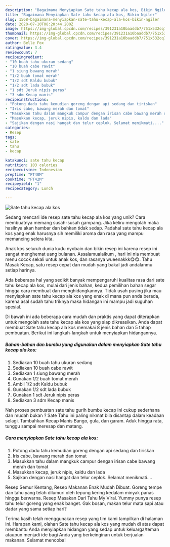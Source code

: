 ```yaml
---
description: "Bagaimana Menyiapkan Sate tahu kecap ala kos, Bikin Ngiler"
title: "Bagaimana Menyiapkan Sate tahu kecap ala kos, Bikin Ngiler"
slug: 1568-bagaimana-menyiapkan-sate-tahu-kecap-ala-kos-bikin-ngiler
date: 2020-07-10T08:20:44.200Z
image: https://img-global.cpcdn.com/recipes/391231a10baaddb7/751x532cq70/sate-tahu-kecap-ala-kos-foto-resep-utama.jpg
thumbnail: https://img-global.cpcdn.com/recipes/391231a10baaddb7/751x532cq70/sate-tahu-kecap-ala-kos-foto-resep-utama.jpg
cover: https://img-global.cpcdn.com/recipes/391231a10baaddb7/751x532cq70/sate-tahu-kecap-ala-kos-foto-resep-utama.jpg
author: Belle Fox
ratingvalue: 3.4
reviewcount: 7
recipeingredient:
- "10 buah tahu ukuran sedang"
- "10 buah cabe rawit"
- "1 siung bawang merah"
- "1/2 buah tomat merah"
- "1/2 sdt Kaldu bubuk"
- "1/2 sdt lada bubuk"
- "1 sdt Jeruk nipis peras"
- "3 sdm Kecap manis"
recipeinstructions:
- "Potong dadu tahu kemudian goreng dengan api sedang dan tiriskan"
- "Iris cabe, bawang merah dan tomat"
- "Masukkan tahu dalam mangkuk campur dengan irisan cabe bawang merah dan tomat"
- "Masukkan kecap, jeruk nipis, kaldu dan lada"
- "Sajikan dengan nasi hangat dan telur ceplok. Selamat menikmati...."
categories:
- Resep
tags:
- sate
- tahu
- kecap

katakunci: sate tahu kecap 
nutrition: 103 calories
recipecuisine: Indonesian
preptime: "PT40M"
cooktime: "PT42M"
recipeyield: "1"
recipecategory: Lunch

---
```



![Sate tahu kecap ala kos](https://img-global.cpcdn.com/recipes/391231a10baaddb7/751x532cq70/sate-tahu-kecap-ala-kos-foto-resep-utama.jpg)

Sedang mencari ide resep sate tahu kecap ala kos yang unik? Cara membuatnya memang susah-susah gampang. Jika keliru mengolah maka hasilnya akan hambar dan bahkan tidak sedap. Padahal sate tahu kecap ala kos yang enak harusnya sih memiliki aroma dan rasa yang mampu memancing selera kita.

Anak kos seluruh dunia kudu nyobain dan bikin resep ini karena resep ini sangat menghemat uang bulanan. Assalamualaikum , hari ini nia membuat menu cocok sekali untuk anak kos, dan rasanya wueenakkk😋😋. Tahu Masak Kecap, satu resep cepat dan mudah yang bakal jadi andalanmu setiap harinya.

Ada beberapa hal yang sedikit banyak mempengaruhi kualitas rasa dari sate tahu kecap ala kos, mulai dari jenis bahan, kedua pemilihan bahan segar hingga cara membuat dan menghidangkannya. Tidak usah pusing jika mau menyiapkan sate tahu kecap ala kos yang enak di mana pun anda berada, karena asal sudah tahu triknya maka hidangan ini mampu jadi suguhan spesial.


Di bawah ini ada beberapa cara mudah dan praktis yang dapat diterapkan untuk mengolah sate tahu kecap ala kos yang siap dikreasikan. Anda dapat membuat Sate tahu kecap ala kos memakai 8 jenis bahan dan 5 tahap pembuatan. Berikut ini langkah-langkah untuk menyiapkan hidangannya.

<!--inarticleads1-->

##### Bahan-bahan dan bumbu yang digunakan dalam menyiapkan Sate tahu kecap ala kos:

1. Sediakan 10 buah tahu ukuran sedang
1. Sediakan 10 buah cabe rawit
1. Sediakan 1 siung bawang merah
1. Gunakan 1/2 buah tomat merah
1. Ambil 1/2 sdt Kaldu bubuk
1. Gunakan 1/2 sdt lada bubuk
1. Gunakan 1 sdt Jeruk nipis peras
1. Sediakan 3 sdm Kecap manis


Nah proses pembuatan sate tahu gurih bumbu kecap ini cukup sederhana dan mudah bukan ? Sate Tahu ini paling nikmat bila disantap dalam keadaan selagi. Tambahkan Kecap Manis Bango, gula, dan garam. Aduk hingga rata, tunggu sampai meresap dan matang. 

<!--inarticleads2-->

##### Cara menyiapkan Sate tahu kecap ala kos:

1. Potong dadu tahu kemudian goreng dengan api sedang dan tiriskan
1. Iris cabe, bawang merah dan tomat
1. Masukkan tahu dalam mangkuk campur dengan irisan cabe bawang merah dan tomat
1. Masukkan kecap, jeruk nipis, kaldu dan lada
1. Sajikan dengan nasi hangat dan telur ceplok. Selamat menikmati....


Resep Semur Kentang, Resep Makanan Enak Mudah Dibuat. Goreng tempe dan tahu yang telah dilumuri oleh tepung kering kedalam minyak panas hingga berwarna. Resep Masakan Dari Tahu My Viral. Yummy punya resep tahu telur goreng yang enak banget. Gak bosan, makan telur mata sapi atau dadar yang sama setiap hari? 

Terima kasih telah menggunakan resep yang tim kami tampilkan di halaman ini. Harapan kami, olahan Sate tahu kecap ala kos yang mudah di atas dapat membantu Anda menyiapkan hidangan yang sedap untuk keluarga/teman ataupun menjadi ide bagi Anda yang berkeinginan untuk berjualan makanan. Selamat mencoba!
